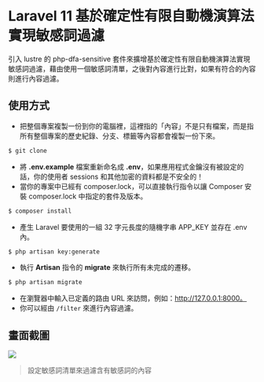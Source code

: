 # Laravel 11 基於確定性有限自動機演算法實現敏感詞過濾

引入 lustre 的 php-dfa-sensitive 套件來擴增基於確定性有限自動機演算法實現敏感詞過濾，藉由使用一個敏感詞清單，之後對內容進行比對，如果有符合的內容則進行內容過濾。

## 使用方式
- 把整個專案複製一份到你的電腦裡，這裡指的「內容」不是只有檔案，而是指所有整個專案的歷史紀錄、分支、標籤等內容都會複製一份下來。
```sh
$ git clone
```
- 將 __.env.example__ 檔案重新命名成 __.env__，如果應用程式金鑰沒有被設定的話，你的使用者 sessions 和其他加密的資料都是不安全的！
- 當你的專案中已經有 composer.lock，可以直接執行指令以讓 Composer 安裝 composer.lock 中指定的套件及版本。
```sh
$ composer install
```
- 產生 Laravel 要使用的一組 32 字元長度的隨機字串 APP_KEY 並存在 .env 內。
```sh
$ php artisan key:generate
```
- 執行 __Artisan__ 指令的 __migrate__ 來執行所有未完成的遷移。
```sh
$ php artisan migrate
```
- 在瀏覽器中輸入已定義的路由 URL 來訪問，例如：http://127.0.0.1:8000。
- 你可以經由 `/filter` 來進行內容過濾。

## 畫面截圖
![](https://i.imgur.com/kLoVugh.png)
> 設定敏感詞清單來過濾含有敏感詞的內容
